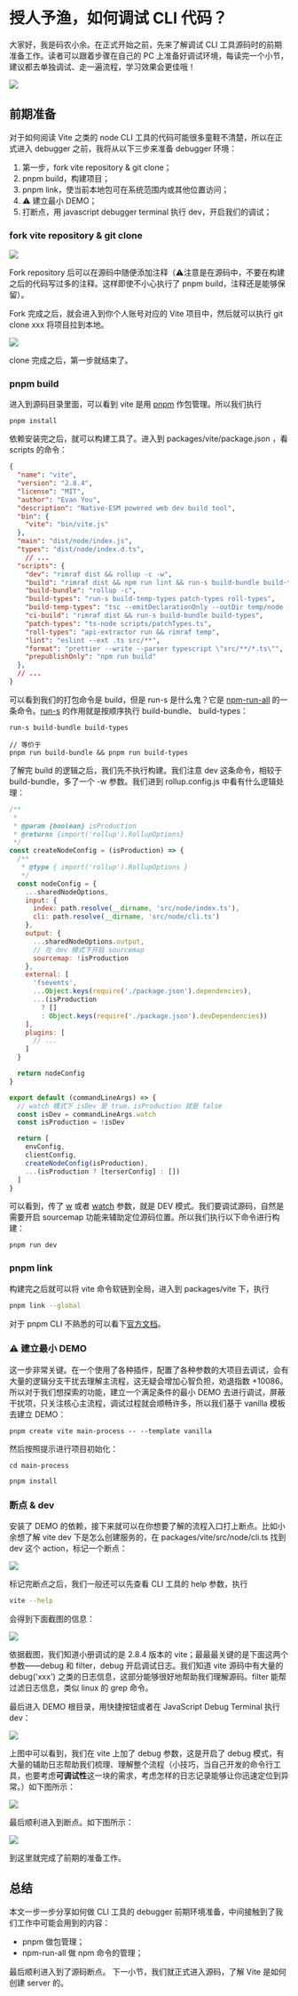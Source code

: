 # 授人予渔，如何调试 CLI 代码？

大家好，我是码农小余。在正式开始之前，先来了解调试 CLI 工具源码时的前期准备工作。读者可以跟着步骤在自己的 PC 上准备好调试环境，每读完一个小节，建议都去单独调试、走一遍流程，学习效果会更佳哦！

![](./img/ready/visualstudiocodelogo.png)

## 前期准备

对于如何阅读 Vite 之类的 node CLI 工具的代码可能很多童鞋不清楚，所以在正式进入 debugger 之前，我将从以下三步来准备 debugger 环境：

1. 第一步，fork vite repository & git clone；
2. pnpm build，构建项目；
3. pnpm link，使当前本地包可在系统范围内或其他位置访问；
4. ⚠️ 建立最小 DEMO；
5. 打断点，用 javascript debugger terminal 执行 dev，开启我们的调试；

### fork vite repository & git clone

![](./img/fork-repository.png)

Fork repository 后可以在源码中随便添加注释（:warning:注意是在源码中，不要在构建之后的代码写过多的注释。这样即使不小心执行了 pnpm build，注释还是能够保留）。

Fork 完成之后，就会进入到你个人账号对应的 Vite 项目中，然后就可以执行 git clone xxx 将项目拉到本地。

![](./img/git-clone.png)

clone 完成之后，第一步就结束了。

### pnpm build

进入到源码目录里面，可以看到 vite 是用 [pnpm](https://pnpm.io/zh/) 作包管理。所以我们执行

```shell
pnpm install
```

依赖安装完之后，就可以构建工具了。进入到 packages/vite/package.json ，看 scripts 的命令：

```json
{
  "name": "vite",
  "version": "2.8.4",
  "license": "MIT",
  "author": "Evan You",
  "description": "Native-ESM powered web dev build tool",
  "bin": {
    "vite": "bin/vite.js"
  },
  "main": "dist/node/index.js",
  "types": "dist/node/index.d.ts",
 	// ...
  "scripts": {
    "dev": "rimraf dist && rollup -c -w",
    "build": "rimraf dist && npm run lint && run-s build-bundle build-types",
    "build-bundle": "rollup -c",
    "build-types": "run-s build-temp-types patch-types roll-types",
    "build-temp-types": "tsc --emitDeclarationOnly --outDir temp/node -p src/node",
    "ci-build": "rimraf dist && run-s build-bundle build-types",
    "patch-types": "ts-node scripts/patchTypes.ts",
    "roll-types": "api-extractor run && rimraf temp",
    "lint": "eslint --ext .ts src/**",
    "format": "prettier --write --parser typescript \"src/**/*.ts\"",
    "prepublishOnly": "npm run build"
  },
  // ...
}

```

可以看到我们的打包命令是 build，但是 run-s 是什么鬼？它是 [npm-run-all](https://github.com/mysticatea/npm-run-all) 的一条命令。[run-s](https://github.com/mysticatea/npm-run-all/blob/master/docs/run-s.md) 的作用就是按顺序执行 build-bundle、 build-types：

```shell
run-s build-bundle build-types

// 等价于
pnpm run build-bundle && pnpm run build-types
```

了解完 build 的逻辑之后，我们先不执行构建。我们注意 dev 这条命令，相较于 build-bundle，多了一个 -w 参数。我们进到 rollup.config.js 中看有什么逻辑处理：

```javascript
/**
 *
 * @param {boolean} isProduction
 * @returns {import('rollup').RollupOptions}
 */
const createNodeConfig = (isProduction) => {
  /**
   * @type { import('rollup').RollupOptions }
   */
  const nodeConfig = {
    ...sharedNodeOptions,
    input: {
      index: path.resolve(__dirname, 'src/node/index.ts'),
      cli: path.resolve(__dirname, 'src/node/cli.ts')
    },
    output: {
      ...sharedNodeOptions.output,
      // 在 dev 模式下开启 sourcemap
      sourcemap: !isProduction
    },
    external: [
      'fsevents',
      ...Object.keys(require('./package.json').dependencies),
      ...(isProduction
        ? []
        : Object.keys(require('./package.json').devDependencies))
    ],
    plugins: [
      // ...
    ]
  }

  return nodeConfig
}

export default (commandLineArgs) => {
  // watch 模式下 isDev 是 true，isProduction 就是 false
  const isDev = commandLineArgs.watch
  const isProduction = !isDev

  return [
    envConfig,
    clientConfig,
    createNodeConfig(isProduction),
    ...(isProduction ? [terserConfig] : [])
  ]
}
```

可以看到，传了 [w](https://rollupjs.org/guide/en/#command-line-flags) 或者 [watch](https://rollupjs.org/guide/en/#command-line-flags) 参数，就是 DEV 模式。我们要调试源码，自然是需要开启 sourcemap 功能来辅助定位源码位置。所以我们执行以下命令进行构建：

```sh
pnpm run dev
```

### pnpm link

构建完之后就可以将 vite 命令软链到全局，进入到 packages/vite 下，执行

```sh
pnpm link --global
```

对于 pnpm CLI 不熟悉的可以看下[官方文档](https://pnpm.io/zh/cli/link)。

### ⚠️ 建立最小 DEMO

这一步非常关键。在一个使用了各种插件，配置了各种参数的大项目去调试，会有大量的逻辑分支干扰去理解主流程，这无疑会增加心智负担，劝退指数 +10086。所以对于我们想探索的功能，建立一个满足条件的最小 DEMO 去进行调试，屏蔽干扰项，只关注核心主流程，调试过程就会顺畅许多，所以我们基于 vanilla 模板去建立 DEMO：

```shell
pnpm create vite main-process -- --template vanilla
```

然后按照提示进行项目初始化：

```shell
cd main-process

pnpm install
```

### 断点 & dev

安装了 DEMO 的依赖，接下来就可以在你想要了解的流程入口打上断点。比如小余想了解 vite dev 下是怎么创建服务的，在 packages/vite/src/node/cli.ts 找到 dev 这个 action，标记一个断点：

![](./img/create-server.png)

标记完断点之后，我们一般还可以先查看 CLI 工具的 help 参数，执行

```sh
vite --help
```

会得到下面截图的信息：

![](./img/vite-help.png)

依据截图，我们知道小册调试的是 2.8.4 版本的 vite；最最最关键的是下面这两个参数——debug 和 filter，debug 开启调试日志。我们知道 vite 源码中有大量的 debug('xxx') 之类的日志信息，这部分能够很好地帮助我们理解源码。filter 能帮过滤日志信息，类似 linux 的 grep 命令。

最后进入 DEMO 根目录，用快捷按钮或者在 JavaScript Debug Terminal 执行 dev：

![](./img/debugger-dev.png)

上图中可以看到，我们在 vite 上加了 debug 参数，这是开启了 debug 模式，有大量的辅助日志帮助我们梳理、理解整个流程（小技巧，当自己开发的命令行工具，也要考虑**可调试性**这一块的需求，考虑怎样的日志记录能够让你迅速定位到异常。）如下图所示：

![](./img/ready/vite-debug-mode.png)

最后顺利进入到断点。如下图所示：

![](./img/enter-debugger.png)

到这里就完成了前期的准备工作。

## 总结

本文一步一步分享如何做 CLI 工具的 debugger 前期环境准备，中间接触到了我们工作中可能会用到的内容：

- pnpm 做包管理；
- npm-run-all 做 npm 命令的管理；

最后顺利进入到了源码断点。 下一小节，我们就正式进入源码，了解 Vite 是如何创建 server 的。
